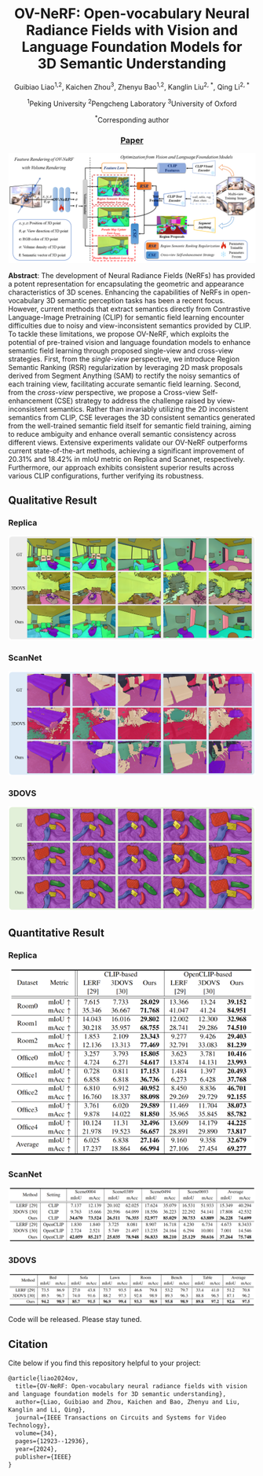 <div align="center">

# OV-NeRF: Open-vocabulary Neural Radiance Fields with Vision and Language Foundation Models for <br /> 3D Semantic Understanding 
Guibiao Liao<sup>1,2</sup>, Kaichen Zhou<sup>3</sup>, Zhenyu Bao<sup>1,2</sup>, Kanglin Liu<sup>2, *</sup>, Qing Li<sup>2, *</sup>

<sup>1</sup>Peking University    <sup>2</sup>Pengcheng Laboratory    <sup>3</sup>University of Oxford

<sup>*</sup>Corresponding author

### [Paper](https://ieeexplore.ieee.org/document/10630553)

</div>

![Image](https://github.com/pcl3dv/OV-NeRF/blob/main/images/pipeline.png)


**Abstract**: The development of Neural Radiance Fields (NeRFs) has provided a potent representation for encapsulating the geometric and appearance characteristics of 3D scenes. Enhancing the capabilities of NeRFs in open-vocabulary 3D semantic perception tasks has been a recent focus. However, current methods that extract semantics directly from Contrastive Language-Image Pretraining (CLIP) for semantic field learning encounter difficulties due to noisy and view-inconsistent semantics provided by CLIP. To tackle these limitations, we propose OV-NeRF, which exploits the potential of pre-trained vision and language foundation models to enhance semantic field learning through proposed single-view and cross-view strategies. First, from the *single-view* perspective, we introduce Region Semantic Ranking (RSR) regularization by leveraging 2D mask proposals derived from Segment Anything (SAM) to rectify the noisy semantics of each training view, facilitating accurate semantic field learning. Second, from the *cross-view* perspective, we propose a Cross-view Self-enhancement (CSE) strategy to address the challenge raised by view-inconsistent semantics. Rather than invariably utilizing the 2D inconsistent semantics from CLIP, CSE leverages the 3D consistent semantics generated from the well-trained semantic field itself for semantic field training, aiming to reduce ambiguity and enhance overall semantic consistency across different views. Extensive experiments validate our OV-NeRF outperforms current state-of-the-art methods, achieving a significant improvement of 20.31\% and 18.42\% in mIoU metric on Replica and Scannet, respectively. Furthermore, our approach exhibits consistent superior results across various CLIP configurations, further verifying its robustness. 


## Qualitative Result
### Replica
<img src="https://github.com/pcl3dv/OV-NeRF/blob/main/images/result_replica.png">

### ScanNet
<img src="https://github.com/pcl3dv/OV-NeRF/blob/main/images/result_scannet.png">

### 3DOVS
<img src="https://github.com/pcl3dv/OV-NeRF/blob/main/images/result_3dovs.png">


## Quantitative Result 
### Replica
<div align="center">
<img src="https://github.com/pcl3dv/OV-NeRF/blob/main/images/quantitative_result_replica.png" width="500" >
</div>

### ScanNet
<div align="center">
<img src="https://github.com/pcl3dv/OV-NeRF/blob/main/images/quantitative_result_scannet.png" width="800">
</div>

### 3DOVS
<div align="center">
<img src="https://github.com/pcl3dv/OV-NeRF/blob/main/images/quantitative_result_3dovs.png" width="800">
</div>


Code will be released. Please stay tuned.


## Citation
Cite below if you find this repository helpful to your project:
```
@article{liao2024ov,
  title={OV-NeRF: Open-vocabulary neural radiance fields with vision and language foundation models for 3D semantic understanding},
  author={Liao, Guibiao and Zhou, Kaichen and Bao, Zhenyu and Liu, Kanglin and Li, Qing},
  journal={IEEE Transactions on Circuits and Systems for Video Technology},
  volume={34},
  pages={12923--12936},
  year={2024},
  publisher={IEEE}
}
```
